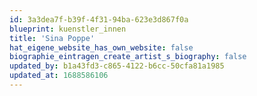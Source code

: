 ```yaml
---
id: 3a3dea7f-b39f-4f31-94ba-623e3d867f0a
blueprint: kuenstler_innen
title: 'Sina Poppe'
hat_eigene_website_has_own_website: false
biographie_eintragen_create_artist_s_biography: false
updated_by: b1a43fd3-c865-4122-b6cc-50cfa81a1985
updated_at: 1688586106
---
```

